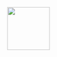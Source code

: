 <div id="header" align="center">
  <img src="https://giphy.com/gifs/printify-transparent-6BHbKbBorP68tvJQlY" width="100"/>
</div>
